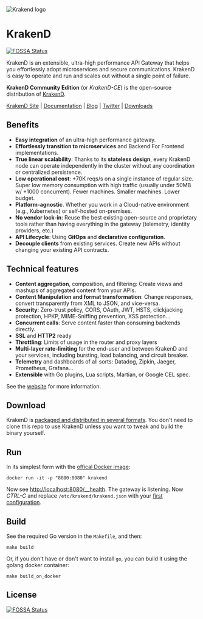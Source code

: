 ![Krakend logo](https://raw.githubusercontent.com/devopsfaith/krakend.io/master/images/logo.png)

# KrakenD 
[![FOSSA Status](https://app.fossa.com/api/projects/git%2Bgithub.com%2Fkrakendio%2Fkrakend-ce.svg?type=shield)](https://app.fossa.com/projects/git%2Bgithub.com%2Fkrakendio%2Fkrakend-ce?ref=badge_shield)

KrakenD is an extensible, ultra-high performance API Gateway that helps you effortlessly adopt microservices and secure communications. KrakenD is easy to operate and run and scales out without a single point of failure.

**KrakenD Community Edition** (or *KrakenD-CE*) is the open-source distribution of [KrakenD](https://www.krakend.io).

[KrakenD Site](https://www.krakend.io/) | [Documentation](https://www.krakend.io/docs/overview/) | [Blog](https://www.krakend.io/blog/) | [Twitter](https://twitter.com/krakend_io) | [Downloads](https://www.krakend.io/download/)

## Benefits

- **Easy integration** of an ultra-high performance gateway.
- **Effortlessly transition to microservices** and Backend For Frontend implementations.
- **True linear scalability**: Thanks to its **stateless design**, every KrakenD node can operate independently in the cluster without any coordination or centralized persistence.
- **Low operational cost**: +70K reqs/s on a single instance of regular size. Super low memory consumption with high traffic (usually under 50MB w/ +1000 concurrent). Fewer machines. Smaller machines. Lower budget.
- **Platform-agnostic**. Whether you work in a Cloud-native environment (e.g., Kubernetes) or self-hosted on-premises.
- **No vendor lock-in**: Reuse the best existing open-source and proprietary tools rather than having everything in the gateway (telemetry, identity providers, etc.)
- **API Lifecycle**: Using **GitOps** and **declarative configuration**.
- **Decouple clients** from existing services. Create new APIs without changing your existing API contracts.

## Technical features

- **Content aggregation**, composition, and filtering: Create views and mashups of aggregated content from your APIs.
- **Content Manipulation and format transformation**: Change responses, convert transparently from XML to JSON, and vice-versa.
- **Security**: Zero-trust policy, CORS, OAuth, JWT, HSTS, clickjacking protection, HPKP, MIME-Sniffing prevention, XSS protection...
- **Concurrent calls**: Serve content faster than consuming backends directly.
- **SSL** and  **HTTP2** ready
- **Throttling**: Limits of usage in the router and proxy layers
- **Multi-layer rate-limiting** for the end-user and between KrakenD and your services, including bursting, load balancing, and circuit breaker.
- **Telemetry** and dashboards of all sorts: Datadog, Zipkin, Jaeger, Prometheus, Grafana...
- **Extensible** with Go plugins, Lua scripts, Martian, or Google CEL spec.

See the [website](https://www.krakend.io) for more information.

## Download
KrakenD is [packaged and distributed in several formats](https://www.krakend.io/download/). You don't need to clone this repo to use KrakenD unless you want to tweak and build the binary yourself.

## Run
In its simplest form with the [offical Docker image](https://hub.docker.com/_/krakend):

    docker run -it -p "8080:8080" krakend

Now see [http://localhost:8080/__health](http://localhost:8080/__health). The gateway is listening. Now *CTRL-C* and replace  `/etc/krakend/krakend.json` with your [first configuration](https://designer.krakend.io).

## Build
See the required Go version in the `Makefile`, and then:
```
make build
```

Or, if you don't have or don't want to install `go`, you can build it using the golang docker container:

```
make build_on_docker
```


## License
[![FOSSA Status](https://app.fossa.com/api/projects/git%2Bgithub.com%2Fkrakendio%2Fkrakend-ce.svg?type=large)](https://app.fossa.com/projects/git%2Bgithub.com%2Fkrakendio%2Fkrakend-ce?ref=badge_large)

